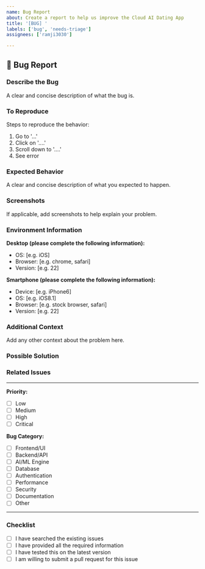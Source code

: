 ```yaml
---
name: Bug Report
about: Create a report to help us improve the Cloud AI Dating App
title: '[BUG] '
labels: ['bug', 'needs-triage']
assignees: ['ramji3030']

---
```


## 🐛 Bug Report

### **Describe the Bug**
A clear and concise description of what the bug is.

### **To Reproduce**
Steps to reproduce the behavior:
1. Go to '...'
2. Click on '....'
3. Scroll down to '....'
4. See error

### **Expected Behavior**
A clear and concise description of what you expected to happen.

### **Screenshots**
If applicable, add screenshots to help explain your problem.

### **Environment Information**
**Desktop (please complete the following information):**
 - OS: [e.g. iOS]
 - Browser: [e.g. chrome, safari]
 - Version: [e.g. 22]

**Smartphone (please complete the following information):**
 - Device: [e.g. iPhone6]
 - OS: [e.g. iOS8.1]
 - Browser: [e.g. stock browser, safari]
 - Version: [e.g. 22]

### **Additional Context**
Add any other context about the problem here.

### **Possible Solution**
<!--- Not obligatory, but suggest a fix/reason for the bug, or ideas how to implement the addition or change --->

### **Related Issues**
<!--- If suggesting a new feature or change, please discuss it in an issue first --->
<!--- If fixing a bug, there might be an issue describing it with steps to reproduce --->
<!--- Please link to the issue here: --->

---

**Priority:** 
- [ ] Low
- [ ] Medium  
- [ ] High
- [ ] Critical

**Bug Category:**
- [ ] Frontend/UI
- [ ] Backend/API
- [ ] AI/ML Engine
- [ ] Database
- [ ] Authentication
- [ ] Performance
- [ ] Security
- [ ] Documentation
- [ ] Other

---

### **Checklist**
- [ ] I have searched the existing issues
- [ ] I have provided all the required information
- [ ] I have tested this on the latest version
- [ ] I am willing to submit a pull request for this issue
